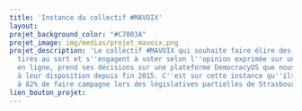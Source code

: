 ```yaml
---
title: 'Instance du collectif #MAVOIX'
layout: 
projet_background_color: "#C7003A"
projet_image: img/medias/projet_mavoix.png
projet_description: 'Le collectif #MAVOIX qui souhaite faire élire des députés augmentés*,
  tirés au sort et s''engagent à voter selon l''opinion exprimée sur une plateforme
  en ligne, prend ses décisions sur une plateforme DemocracyOS que nous avons mis
  à leur disposition depuis fin 2015. C''est sur cette instance qu''ils ont décidé
  à 82% de faire campagne lors des législatives partielles de Strasbourg, en mai 2016.'
lien_bouton_projet: 
---
```


